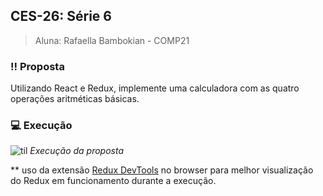 ## **CES-26: Série 6**
> Aluna: Rafaella Bambokian - COMP21

### :bangbang: Proposta
Utilizando React e Redux, implemente uma calculadora com as quatro operações aritméticas básicas.

### :computer: Execução

![til](./gifs/exec_serie6.gif)
_Execução da proposta_

** uso da extensão [Redux DevTools](https://github.com/zalmoxisus/redux-devtools-extension) no browser para melhor visualização do Redux em funcionamento durante a execução.